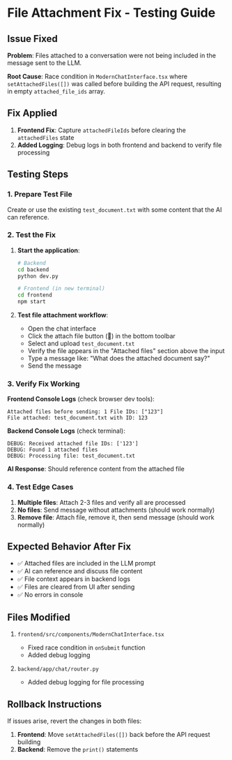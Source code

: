 # File Attachment Fix - Testing Guide

## Issue Fixed
**Problem**: Files attached to a conversation were not being included in the message sent to the LLM.

**Root Cause**: Race condition in `ModernChatInterface.tsx` where `setAttachedFiles([])` was called before building the API request, resulting in empty `attached_file_ids` array.

## Fix Applied
1. **Frontend Fix**: Capture `attachedFileIds` before clearing the `attachedFiles` state
2. **Added Logging**: Debug logs in both frontend and backend to verify file processing

## Testing Steps

### 1. Prepare Test File
Create or use the existing `test_document.txt` with some content that the AI can reference.

### 2. Test the Fix

1. **Start the application**:
   ```bash
   # Backend
   cd backend
   python dev.py

   # Frontend (in new terminal)
   cd frontend
   npm start
   ```

2. **Test file attachment workflow**:
   - Open the chat interface
   - Click the attach file button (📎) in the bottom toolbar
   - Select and upload `test_document.txt`
   - Verify the file appears in the "Attached files" section above the input
   - Type a message like: "What does the attached document say?"
   - Send the message

### 3. Verify Fix Working

**Frontend Console Logs** (check browser dev tools):
```
Attached files before sending: 1 File IDs: ["123"]
File attached: test_document.txt with ID: 123
```

**Backend Console Logs** (check terminal):
```
DEBUG: Received attached file IDs: ['123']
DEBUG: Found 1 attached files
DEBUG: Processing file: test_document.txt
```

**AI Response**: Should reference content from the attached file

### 4. Test Edge Cases

1. **Multiple files**: Attach 2-3 files and verify all are processed
2. **No files**: Send message without attachments (should work normally)
3. **Remove file**: Attach file, remove it, then send message (should work normally)

## Expected Behavior After Fix

- ✅ Attached files are included in the LLM prompt
- ✅ AI can reference and discuss file content
- ✅ File context appears in backend logs
- ✅ Files are cleared from UI after sending
- ✅ No errors in console

## Files Modified

1. `frontend/src/components/ModernChatInterface.tsx`
   - Fixed race condition in `onSubmit` function
   - Added debug logging

2. `backend/app/chat/router.py`
   - Added debug logging for file processing

## Rollback Instructions

If issues arise, revert the changes in both files:

1. **Frontend**: Move `setAttachedFiles([])` back before the API request building
2. **Backend**: Remove the `print()` statements
